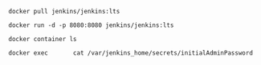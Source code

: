 `docker pull jenkins/jenkins:lts`

`docker run -d -p 8080:8080 jenkins/jenkins:lts`

`docker container ls`

`docker exec       cat /var/jenkins_home/secrets/initialAdminPassword`
